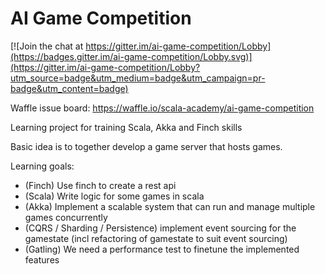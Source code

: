 # AI Game Competition

[![Join the chat at https://gitter.im/ai-game-competition/Lobby](https://badges.gitter.im/ai-game-competition/Lobby.svg)](https://gitter.im/ai-game-competition/Lobby?utm_source=badge&utm_medium=badge&utm_campaign=pr-badge&utm_content=badge)

Waffle issue board: https://waffle.io/scala-academy/ai-game-competition

Learning project for training Scala, Akka and Finch skills

Basic idea is to together develop a game server that hosts games.

Learning goals:
 * (Finch) Use finch to create a rest api
 * (Scala) Write logic for some games in scala
 * (Akka) Implement a scalable system that can run and manage multiple games concurrently
 * (CQRS / Sharding / Persistence) implement event sourcing for the gamestate (incl refactoring of gamestate to suit event sourcing)
 * (Gatling) We need a performance test to finetune the implemented features
